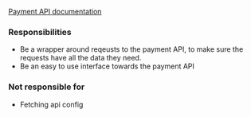 [Payment API documentation](https://merchant.collectorbank.se/integration/b2c/general-information/)

### Responsibilities
* Be a wrapper around reqeusts to the payment API, to make sure the requests have all the data they need.
* Be an easy to use interface towards the payment API

### Not responsible for
* Fetching api config
